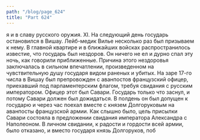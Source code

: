 ```yaml
---
path: "/blog/page_624"
title: "Part 624"
---
```


я и в славу русского оружия.
XI.
На следующий день государь остановился в Вишау. Лейб-медик Вилье несколько раз был призываем к нему. В главной квартире и в ближайших войсках распространилось известие, что государь был нездоров. Он ничего не ел и дурно спал эту ночь, как говорили приближенные. Причина этого нездоровья заключалась в сильном впечатлении, произведенном на чувствительную душу государя видом раненых и убитых.
На заре 17-го числа в Вишау был препровожден с аванпостов французский офицер, приехавший под парламентерским флагом, требуя свидания с русским императором. Офицер этот был Савари. Государь только что заснул, и потому Савари должен был дожидаться. В полдень он был допущен к государю и через час поехал вместе с князем Долгоруковым на аванпосты французской армии.
Как слышно было, цель присылки Савари состояла в предложении свидания императора Александра с Наполеоном. В личном свидании, к радости и гордости всей армии, было отказано, и вместо государя князь Долгоруков, поб
